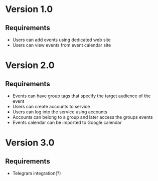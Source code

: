 # Version 1.0

## Requirements
- Users can add events using dedicated web site
- Users can view events from event calendar site

# Version 2.0

## Requirements
- Events can have group tags that specify the target audience of the event
- Users can create accounts to service
- Users can log into the service using accounts
- Accounts can belong to a group and later access the groups events
- Events calendar can be imported to Google calendar

# Version 3.0

## Requirements
- Telegram integration(?)